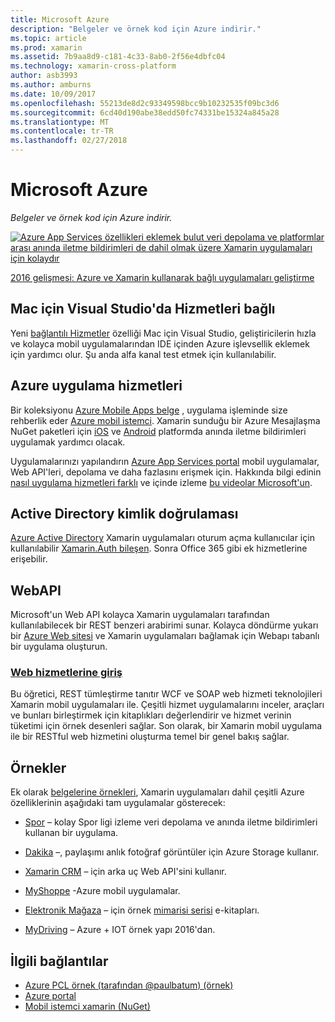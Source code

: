 ```yaml
---
title: Microsoft Azure
description: "Belgeler ve örnek kod için Azure indirir."
ms.topic: article
ms.prod: xamarin
ms.assetid: 7b9aa8d9-c181-4c33-8ab0-2f56e4dbfc04
ms.technology: xamarin-cross-platform
author: asb3993
ms.author: amburns
ms.date: 10/09/2017
ms.openlocfilehash: 55213de8d2c93349598bcc9b10232535f09bc3d6
ms.sourcegitcommit: 6cd40d190abe38edd50fc74331be15324a845a28
ms.translationtype: MT
ms.contentlocale: tr-TR
ms.lasthandoff: 02/27/2018
---
```

# <a name="microsoft-azure"></a>Microsoft Azure

_Belgeler ve örnek kod için Azure indirir._

[ ![](images/evolve-mikej-azure-sml.png "Azure App Services özellikleri eklemek bulut veri depolama ve platformlar arası anında iletme bildirimleri de dahil olmak üzere Xamarin uygulamaları için kolaydır")](https://evolve.xamarin.com/session/56ec886fde91c6253c277bc6)

[2016 gelişmesi: Azure ve Xamarin kullanarak bağlı uygulamaları geliştirme](https://evolve.xamarin.com/session/56ec886fde91c6253c277bc6)

## <a name="connected-services-in-visual-studio-for-mac"></a>Mac için Visual Studio'da Hizmetleri bağlı

Yeni [bağlantılı Hizmetler](connected-services.md) özelliği Mac için Visual Studio, geliştiricilerin hızla ve kolayca mobil uygulamalarından IDE içinden Azure işlevsellik eklemek için yardımcı olur. Şu anda alfa kanal test etmek için kullanılabilir.


## <a name="azure-app-services"></a>Azure uygulama hizmetleri

Bir koleksiyonu [Azure Mobile Apps belge](~/cross-platform/data-cloud/mobile-apps.md) , uygulama işleminde size rehberlik eder [Azure mobil istemci](https://www.nuget.org/packages/Microsoft.Azure.Mobile.Client/).
Xamarin sunduğu bir Azure Mesajlaşma NuGet paketleri için [iOS](https://www.nuget.org/packages/Xamarin.Azure.NotificationHubs.iOS/) ve [Android](https://www.nuget.org/packages/Xamarin.Azure.NotificationHubs.Android/) platformda anında iletme bildirimleri uygulamak yardımcı olacak.

Uygulamalarınızı yapılandırın [Azure App Services portal](https://portal.azure.com/) mobil uygulamalar, Web API'leri, depolama ve daha fazlasını erişmek için. Hakkında bilgi edinin [nasıl uygulama hizmetleri farklı](http://azure.microsoft.com/en-us/updates/whats-new-with-azure-app-service/) ve içinde izleme [bu videolar Microsoft'un](http://azure.microsoft.com/en-us/campaigns/azure-march-announcement/).

## <a name="active-directory-authentication"></a>Active Directory kimlik doğrulaması

[Azure Active Directory](~/cross-platform/data-cloud/active-directory/index.md) Xamarin uygulamaları oturum açma kullanıcılar için kullanılabilir [Xamarin.Auth bileşen](https://www.nuget.org/packages/Xamarin.Auth/).
Sonra Office 365 gibi ek hizmetlerine erişebilir.

## <a name="webapi"></a>WebAPI

Microsoft'un Web API kolayca Xamarin uygulamaları tarafından kullanılabilecek bir REST benzeri arabirimi sunar.
Kolayca döndürme yukarı bir [Azure Web sitesi](https://trywebsites.azurewebsites.net/) ve Xamarin uygulamaları bağlamak için Webapı tabanlı bir uygulama oluşturun.


###  <a name="introduction-to-web-servicescross-platformdata-cloudweb-servicesindexmd"></a>[Web hizmetlerine giriş](~/cross-platform/data-cloud/web-services/index.md)

Bu öğretici, REST tümleştirme tanıtır WCF ve SOAP web hizmeti teknolojileri Xamarin mobil uygulamaları ile. Çeşitli hizmet uygulamalarını inceler, araçları ve bunları birleştirmek için kitaplıkları değerlendirir ve hizmet verinin tüketimi için örnek desenleri sağlar. Son olarak, bir Xamarin mobil uygulama ile bir RESTful web hizmetini oluşturma temel bir genel bakış sağlar.

## <a name="samples"></a>Örnekler

Ek olarak [belgelerine örnekleri](https://github.com/xamarin/mobile-samples/tree/master/Azure), Xamarin uygulamaları dahil çeşitli Azure özelliklerinin aşağıdaki tam uygulamalar gösterecek:

- [Spor](https://github.com/xamarin/Sport) – kolay Spor ligi izleme veri depolama ve anında iletme bildirimleri kullanan bir uygulama.
- [Dakika](https://github.com/pierceboggan/Moments) –, paylaşımı anlık fotoğraf görüntüler için Azure Storage kullanır.
- [Xamarin CRM](https://github.com/xamarin/app-crm) – için arka uç Web API'sini kullanır.
- [MyShoppe](https://github.com/jamesmontemagno/MyShoppe) -Azure mobil uygulamalar.

- [Elektronik Mağaza](https://github.com/dotnet-architecture/eShopOnContainers) – için örnek [mimarisi serisi](https://www.microsoft.com/net/learn/architecture) e-kitapları.
- [MyDriving](https://azure.microsoft.com/en-us/campaigns/mydriving/) – Azure + IOT örnek yapı 2016'dan.


## <a name="related-links"></a>İlgili bağlantılar

- [Azure PCL örnek (tarafından @paulbatum) (örnek)](https://github.com/paulbatum/mobile-services-xamarin-pcl)
- [Azure portal](http://azure.microsoft.com/)
- [Mobil istemci xamarin (NuGet)](https://www.nuget.org/packages/Microsoft.Azure.Mobile.Client/)
